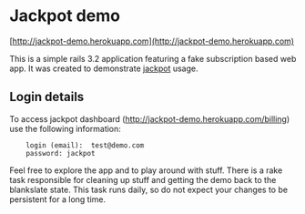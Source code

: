 # Jackpot demo

[http://jackpot-demo.herokuapp.com](http://jackpot-demo.herokuapp.com)

This is a simple rails 3.2 application featuring a fake subscription based web app. It was created to demonstrate [jackpot](http://github.com/pellegrino/jackpot) usage. 


## Login details

To access jackpot dashboard (http://jackpot-demo.herokuapp.com/billing)  use the following information:

        login (email):  test@demo.com
        password: jackpot

Feel free to explore the app and to play around with stuff. There is a rake task responsible for cleaning up stuff and getting the demo back to the blankslate state. This task runs daily, so do not expect your changes to be persistent for a long time.
